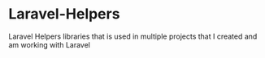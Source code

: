 Laravel-Helpers
===============

Laravel Helpers libraries that is used in multiple projects that I created and am working with Laravel
